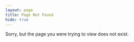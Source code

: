 ```yaml
---
layout: page
title: Page Not Found
hide: true
---
```


Sorry, but the page you were trying to view does not exist.
